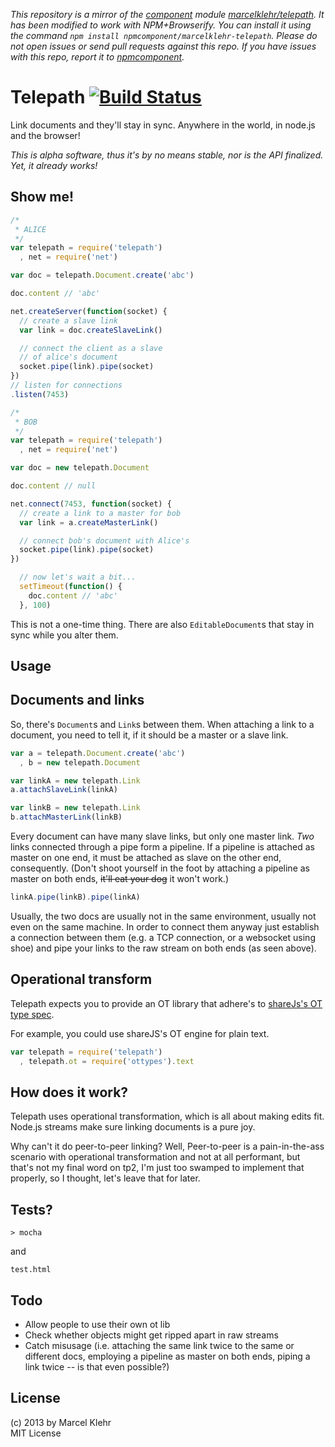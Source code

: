 *This repository is a mirror of the [component](http://component.io) module [marcelklehr/telepath](http://github.com/marcelklehr/telepath). It has been modified to work with NPM+Browserify. You can install it using the command `npm install npmcomponent/marcelklehr-telepath`. Please do not open issues or send pull requests against this repo. If you have issues with this repo, report it to [npmcomponent](https://github.com/airportyh/npmcomponent).*
# Telepath [![Build Status](https://travis-ci.org/marcelklehr/telepath.png)](https://travis-ci.org/marcelklehr/telepath)
Link documents and they'll stay in sync. Anywhere in the world, in node.js and the browser!

*This is alpha software, thus it's by no means stable, nor is the API finalized. Yet, it already works!*

## Show me!

```js
/*
 * ALICE
 */
var telepath = require('telepath')
  , net = require('net')

var doc = telepath.Document.create('abc')

doc.content // 'abc'

net.createServer(function(socket) {
  // create a slave link 
  var link = doc.createSlaveLink()

  // connect the client as a slave
  // of alice's document
  socket.pipe(link).pipe(socket)
})
// listen for connections
.listen(7453)
```

```js
/*
 * BOB
 */
var telepath = require('telepath')
  , net = require('net')

var doc = new telepath.Document

doc.content // null

net.connect(7453, function(socket) {
  // create a link to a master for bob
  var link = a.createMasterLink()

  // connect bob's document with Alice's
  socket.pipe(link).pipe(socket)
})

```

```js
  // now let's wait a bit...
  setTimeout(function() {
    doc.content // 'abc'
  }, 100)
```

This is not a one-time thing. There are also `EditableDocument`s that stay in sync while you alter them.

## Usage

## Documents and links
So, there's `Document`s and `Link`s between them. When attaching a link to a document, you need to tell it, if it should be a master or a slave link.

```js
var a = telepath.Document.create('abc')
  , b = new telepath.Document

var linkA = new telepath.Link
a.attachSlaveLink(linkA)

var linkB = new telepath.Link
b.attachMasterLink(linkB)
```

Every document can have many slave links, but only one master link. *Two* links connected through a pipe form a pipeline. If a pipeline is attached as master on one end, it must be attached as slave on the other end, consequently. (Don't shoot yourself in the foot by attaching a pipeline as master on both ends, <del>it'll eat your dog</del> it won't work.)

```js
linkA.pipe(linkB).pipe(linkA)
```

Usually, the two docs are usually not in the same environment, usually not even on the same machine. In order to connect them anyway just establish a connection between them (e.g. a TCP connection, or a websocket using shoe) and pipe your links to the raw stream on both ends (as seen above).

## Operational transform
Telepath expects you to provide an OT library that adhere's to [shareJs's OT type spec](https://github.com/share/ottypes#spec).

For example, you could use shareJS's OT engine for plain text.
```js
var telepath = require('telepath')
  , telepath.ot = require('ottypes').text
```

## How does it work?
Telepath uses operational transformation, which is all about making edits fit. Node.js streams make sure linking documents is a pure joy.

Why can't it do peer-to-peer linking? Well, Peer-to-peer is a pain-in-the-ass scenario with operational transformation and not at all performant, but that's not my final word on tp2, I'm just too swamped to implement that properly, so I thought, let's leave that for later.

## Tests?
```
> mocha
```

and

```
test.html
```

## Todo

* Allow people to use their own ot lib
* Check whether objects might get ripped apart in raw streams
* Catch misusage (i.e. attaching the same link twice to the same or different docs, employing a pipeline as master on both ends, piping a link twice -- is that even possible?)

## License
(c) 2013 by Marcel Klehr  
MIT License